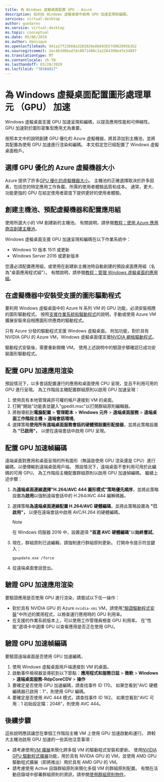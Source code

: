 ```yaml
---
title: 為 Windows 虛擬桌面配置 GPU - Azure
description: 如何在 Windows 虛擬桌面中啟用 GPU 加速呈現和編碼。
services: virtual-desktop
author: gundarev
ms.service: virtual-desktop
ms.topic: conceptual
ms.date: 05/06/2019
ms.author: denisgun
ms.openlocfilehash: 941a1ff23668a3202028e8b693b57d902095b3b2
ms.sourcegitcommit: 2ec4b3d0bad7dc0071400c2a2264399e4fe34897
ms.translationtype: MT
ms.contentlocale: zh-TW
ms.lasthandoff: 03/28/2020
ms.locfileid: "78384817"
---
```

# <a name="configure-graphics-processing-unit-gpu-acceleration-for-windows-virtual-desktop"></a>為 Windows 虛擬桌面配置圖形處理單元 （GPU） 加速

Windows 虛擬桌面支援 GPU 加速呈現和編碼，以提高應用性能和可伸縮性。 GPU 加速對於圖形密集型應用尤為重要。

按照本文中的說明創建 GPU 優化的 Azure 虛擬機器，將其添加到主機池，並將其配置為使用 GPU 加速進行渲染和編碼。 本文假定您已經配置了 Windows 虛擬桌面租戶。

## <a name="select-a-gpu-optimized-azure-virtual-machine-size"></a>選擇 GPU 優化的 Azure 虛擬機器大小

Azure 提供了許多[GPU 優化的虛擬機器大小](/azure/virtual-machines/windows/sizes-gpu)。 主機池的正確選擇取決於許多因素，包括您的特定應用工作負載、所需的使用者體驗品質和成本。 通常，更大、功能更強的 GPU 在給定使用者密度下提供更好的使用者體驗。

## <a name="create-a-host-pool-provision-your-virtual-machine-and-configure-an-app-group"></a>創建主機池、預配虛擬機器和配置應用組

使用所選大小的 VM 創建新的主機池。 有關說明，請參閱[教程：使用 Azure 應用商店創建主機池](/azure/virtual-desktop/create-host-pools-azure-marketplace)。

Windows 虛擬桌面支援 GPU 加速呈現和編碼在以下作業系統中：

* Windows 10 版本 1511 或更新
* Windows Server 2016 或更新版本

您還必須配置應用組，或使用在創建新主機池時自動創建的預設桌面應用組（名為"桌面應用程式組"）。 有關說明，請參閱[教程：管理 Windows 虛擬桌面的應用組](/azure/virtual-desktop/manage-app-groups)。

## <a name="install-supported-graphics-drivers-in-your-virtual-machine"></a>在虛擬機器中安裝受支援的圖形驅動程式

要利用 Windows 虛擬桌面中的 Azure N 系列 VM 的 GPU 功能，必須安裝相應的圖形驅動程式。 按照[支援作業系統和驅動程式](/azure/virtual-machines/windows/sizes-gpu#supported-operating-systems-and-drivers)的說明，手動或使用 Azure VM 擴展安裝來自相應圖形供應商的驅動程式。

只有 Azure 分發的驅動程式支援 Windows 虛擬桌面。 附加功能，對於具有 NVIDIA GPU 的 Azure VM，Windows 虛擬桌面僅支援[NVIDIA 網格驅動程式](/azure/virtual-machines/windows/n-series-driver-setup#nvidia-grid-drivers)。

驅動程式安裝後，需要重新開機 VM。 使用上述說明中的驗證步驟確認已成功安裝圖形驅動程式。

## <a name="configure-gpu-accelerated-app-rendering"></a>配置 GPU 加速應用渲染

預設情況下，以多會話配置運行的應用和桌面使用 CPU 呈現，並且不利用可用的 GPU 進行呈現。 為工作階段主機配置群組原則以啟用 GPU 加速呈現：

1. 使用具有本地管理員許可權的帳戶連接到 VM 的桌面。
2. 打開"開始"功能表並鍵入"gpedit.msc"以打開群組原則編輯器。
3. 將樹導航到**電腦配置** > **管理範本** > **Windows 元件** > **遠端桌面服務** > **遠端桌面工作階段主機** > **遠端會話環境**。
4. 選擇策略**使用所有遠端桌面服務會話的硬體預設圖形配接器**，並將此策略設置為 **"已啟用"，** 以便在遠端會話中啟用 GPU 呈現。

## <a name="configure-gpu-accelerated-frame-encoding"></a>配置 GPU 加速幀編碼

遠端桌面對應用和桌面呈現的所有圖形（無論是使用 GPU 渲染還是 CPU）進行編碼，以便傳輸到遠端桌面用戶端。 預設情況下，遠端桌面不會利用可用於此編碼的可用 GPU。 為工作階段主機配置群組原則以啟用 GPU 加速幀編碼。 繼續上述步驟：

1. 為**遠端桌面連線選擇"H.264/AVC 444 圖形模式"策略優先順序**，並將此策略設置為**啟用**以強制遠端會話中的 H.264/AVC 444 編解碼器。
2. 選擇策略**為遠端桌面連線配置 H.264/AVC 硬體編碼**，並將此策略設置為 **"已啟用"，** 以便在遠端會話中啟用 AVC/H.264 的硬體編碼。

    >[!NOTE]
    >在 Windows 伺服器 2016 中，設置選項 **"首選 AVC 硬體編碼**"以**始終嘗試**。

3. 現在，群組原則已過編輯，請強制進行群組原則更新。 打開命令提示符並鍵入：

    ```batch
    gpupdate.exe /force
    ```

4. 從遠端桌面會話登出。

## <a name="verify-gpu-accelerated-app-rendering"></a>驗證 GPU 加速應用渲染

要驗證應用是否使用 GPU 進行渲染，請嘗試以下任一操作：

* 對於具有 NVIDIA GPU 的 Azure `nvidia-smi` VM，請使用["驗證驅動程式安裝](/azure/virtual-machines/windows/n-series-driver-setup#verify-driver-installation)"中所述的實用程式，以檢查運行應用時的 GPU 利用率。
* 在支援的作業系統版本上，可以使用工作管理員檢查 GPU 利用率。 在"性能"選項卡中選擇 GPU 以查看應用是否正在使用 GPU。

## <a name="verify-gpu-accelerated-frame-encoding"></a>驗證 GPU 加速幀編碼

要驗證遠端桌面是否使用 GPU 加速編碼，

1. 使用 Windows 虛擬桌面用戶端連接到 VM 的桌面。
2. 啟動事件檢視器並導航到以下節點：**應用程式和服務日誌** > **微軟** > **Windows** > **遠端桌面服務-RdpCoreCDV** > **操作**
3. 要確定是否使用 GPU 加速編碼，請查找事件 ID 170。 如果您看到"AVC 硬體編碼器已啟用：1"，則使用 GPU 編碼。
4. 要確定是否使用 AVC 444 模式，請查找事件 ID 162。 如果您看到"AVC 可用：1 初始設定檔：2048"，則使用 AVC 444。

## <a name="next-steps"></a>後續步驟

這些說明應該讓您在單個工作階段主機 VM 上使用 GPU 加速啟動和運行。 跨較大主機池啟用 GPU 加速的一些其他注意事項：

* 請考慮使用[VM 擴展](/azure/virtual-machines/extensions/overview)來簡化跨多個 VM 的驅動程式安裝和更新。 使用[NVIDIA GPU 驅動程式擴展](/azure/virtual-machines/extensions/hpccompute-gpu-windows)功能，用於具有 NVIDIA GPU 的 VM，並使用 AMD GPU 驅動程式擴展（即將推出）用於具有 AMD GPU 的 VM。
* 請考慮使用 Active 目錄群組原則來簡化多個 VM 的群組原則配置。 有關在活動目錄域中部署群組原則的資訊，請參閱[使用群組原則物件](https://go.microsoft.com/fwlink/p/?LinkId=620889)。
